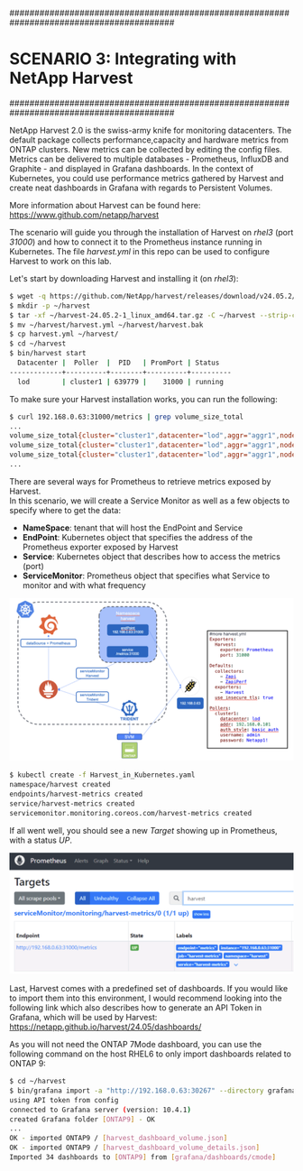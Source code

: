 #########################################################################################
# SCENARIO 3: Integrating with NetApp Harvest
#########################################################################################

NetApp Harvest 2.0 is the swiss-army knife for monitoring datacenters. The default package collects performance,capacity and hardware metrics from ONTAP clusters. New metrics can be collected by editing the config files. Metrics can be delivered to multiple databases - Prometheus, InfluxDB and Graphite - and displayed in Grafana dashboards.
In the context of Kubernetes, you could use performance metrics gathered by Harvest and create neat dashboards in Grafana with regards to Persistent Volumes.

More information about Harvest can be found here: https://www.github.com/netapp/harvest  

The scenario will guide you through the installation of Harvest on _rhel3_ (port _31000_) and how to connect it to the Prometheus instance running in Kubernetes.
The file _harvest.yml_ in this repo can be used to configure Harvest to work on this lab.

Let's start by downloading Harvest and installing it (on _rhel3_):
```bash
$ wget -q https://github.com/NetApp/harvest/releases/download/v24.05.2/harvest-24.05.2-1_linux_amd64.tar.gz -O ~/harvest-24.05.2-1_linux_amd64.tar.gz
$ mkdir -p ~/harvest
$ tar -xf ~/harvest-24.05.2-1_linux_amd64.tar.gz -C ~/harvest --strip-components=1
$ mv ~/harvest/harvest.yml ~/harvest/harvest.bak
$ cp harvest.yml ~/harvest/
$ cd ~/harvest
$ bin/harvest start
  Datacenter |  Poller  |  PID   | PromPort | Status
-------------+----------+--------+----------+----------
  lod        | cluster1 | 639779 |    31000 | running
```

To make sure your Harvest installation works, you can run the following:  
```bash
$ curl 192.168.0.63:31000/metrics | grep volume_size_total
...
volume_size_total{cluster="cluster1",datacenter="lod",aggr="aggr1",node="cluster1-01",style="flexvol",svm="nassvm",volume="nassvm_root"} 19922944
volume_size_total{cluster="cluster1",datacenter="lod",aggr="aggr1",node="cluster1-01",style="flexvol",svm="nassvm",volume="trident_pvc_1978e262_a8d1_4201_9168_aaa584997d6d"} 1073741824
volume_size_total{cluster="cluster1",datacenter="lod",aggr="aggr1",node="cluster1-01",style="flexvol",svm="sansvm",volume="sansvm_root"} 19922944
...
```

There are several ways for Prometheus to retrieve metrics exposed by Harvest.  
In this scenario, we will create a Service Monitor as well as a few objects to specify where to get the data:
- **NameSpace**: tenant that will host the EndPoint and Service
- **EndPoint**: Kubernetes object that specifies the address of the Prometheus exporter exposed by Harvest
- **Service**: Kubernetes object that describes how to access the metrics (port)
- **ServiceMonitor**: Prometheus object that specifies what Service to monitor and with what frequency

<p align="center"><img src="../Images/Harvest_integration.png"  width=768></p>

```bash
$ kubectl create -f Harvest_in_Kubernetes.yaml
namespace/harvest created
endpoints/harvest-metrics created
service/harvest-metrics created
servicemonitor.monitoring.coreos.com/harvest-metrics created
```

If all went well, you should see a new _Target_ showing up in Prometheus, with a status _UP_.  

<p align="center"><img src="../Images/Prometheus_Target_Harvest.png" width=512></p>

Last, Harvest comes with a predefined set of dashboards. If you would like to import them into this environment, I would recommend looking into the following link which also describes how to generate an API Token in Grafana, which will be used by Harvest:
https://netapp.github.io/harvest/24.05/dashboards/ 

As you will not need the ONTAP 7Mode dashboard, you can use the following command on the host RHEL6 to only import dashboards related to ONTAP 9:  
```bash
$ cd ~/harvest
$ bin/grafana import -a "http://192.168.0.63:30267" --directory grafana/dashboards/cmode --serverfolder ONTAP9
using API token from config
connected to Grafana server (version: 10.4.1)
created Grafana folder [ONTAP9] - OK
...
OK - imported ONTAP9 / [harvest_dashboard_volume.json]
OK - imported ONTAP9 / [harvest_dashboard_volume_details.json]
Imported 34 dashboards to [ONTAP9] from [grafana/dashboards/cmode]
```